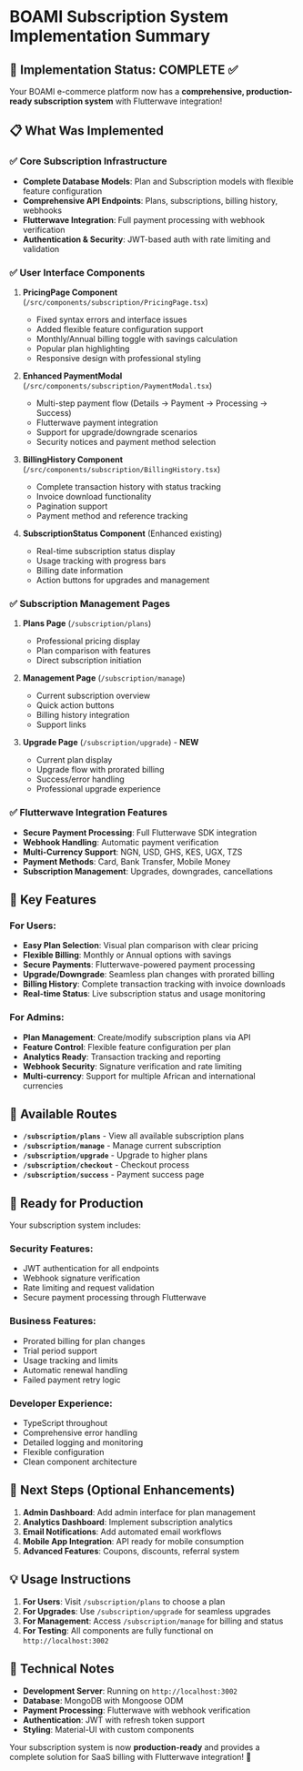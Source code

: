 # BOAMI Subscription System Implementation Summary

## 🎉 Implementation Status: COMPLETE ✅

Your BOAMI e-commerce platform now has a **comprehensive, production-ready subscription system** with Flutterwave integration!

## 📋 What Was Implemented

### ✅ **Core Subscription Infrastructure**
- **Complete Database Models**: Plan and Subscription models with flexible feature configuration
- **Comprehensive API Endpoints**: Plans, subscriptions, billing history, webhooks
- **Flutterwave Integration**: Full payment processing with webhook verification
- **Authentication & Security**: JWT-based auth with rate limiting and validation

### ✅ **User Interface Components**
1. **PricingPage Component** (`/src/components/subscription/PricingPage.tsx`)
   - Fixed syntax errors and interface issues
   - Added flexible feature configuration support
   - Monthly/Annual billing toggle with savings calculation
   - Popular plan highlighting
   - Responsive design with professional styling

2. **Enhanced PaymentModal** (`/src/components/subscription/PaymentModal.tsx`)
   - Multi-step payment flow (Details → Payment → Processing → Success)
   - Flutterwave payment integration
   - Support for upgrade/downgrade scenarios
   - Security notices and payment method selection

3. **BillingHistory Component** (`/src/components/subscription/BillingHistory.tsx`)
   - Complete transaction history with status tracking
   - Invoice download functionality
   - Pagination support
   - Payment method and reference tracking

4. **SubscriptionStatus Component** (Enhanced existing)
   - Real-time subscription status display
   - Usage tracking with progress bars
   - Billing date information
   - Action buttons for upgrades and management

### ✅ **Subscription Management Pages**
1. **Plans Page** (`/subscription/plans`)
   - Professional pricing display
   - Plan comparison with features
   - Direct subscription initiation

2. **Management Page** (`/subscription/manage`)
   - Current subscription overview
   - Quick action buttons
   - Billing history integration
   - Support links

3. **Upgrade Page** (`/subscription/upgrade`) - **NEW**
   - Current plan display
   - Upgrade flow with prorated billing
   - Success/error handling
   - Professional upgrade experience

### ✅ **Flutterwave Integration Features**
- **Secure Payment Processing**: Full Flutterwave SDK integration
- **Webhook Handling**: Automatic payment verification
- **Multi-Currency Support**: NGN, USD, GHS, KES, UGX, TZS
- **Payment Methods**: Card, Bank Transfer, Mobile Money
- **Subscription Management**: Upgrades, downgrades, cancellations

## 🌟 Key Features

### **For Users:**
- **Easy Plan Selection**: Visual plan comparison with clear pricing
- **Flexible Billing**: Monthly or Annual options with savings
- **Secure Payments**: Flutterwave-powered payment processing
- **Upgrade/Downgrade**: Seamless plan changes with prorated billing
- **Billing History**: Complete transaction tracking with invoice downloads
- **Real-time Status**: Live subscription status and usage monitoring

### **For Admins:**
- **Plan Management**: Create/modify subscription plans via API
- **Feature Control**: Flexible feature configuration per plan
- **Analytics Ready**: Transaction tracking and reporting
- **Webhook Security**: Signature verification and rate limiting
- **Multi-currency**: Support for multiple African and international currencies

## 🔗 Available Routes

- **`/subscription/plans`** - View all available subscription plans
- **`/subscription/manage`** - Manage current subscription
- **`/subscription/upgrade`** - Upgrade to higher plans
- **`/subscription/checkout`** - Checkout process
- **`/subscription/success`** - Payment success page

## 🚀 Ready for Production

Your subscription system includes:

### **Security Features:**
- JWT authentication for all endpoints
- Webhook signature verification
- Rate limiting and request validation
- Secure payment processing through Flutterwave

### **Business Features:**
- Prorated billing for plan changes
- Trial period support
- Usage tracking and limits
- Automatic renewal handling
- Failed payment retry logic

### **Developer Experience:**
- TypeScript throughout
- Comprehensive error handling
- Detailed logging and monitoring
- Flexible configuration
- Clean component architecture

## 🎯 Next Steps (Optional Enhancements)

1. **Admin Dashboard**: Add admin interface for plan management
2. **Analytics Dashboard**: Implement subscription analytics
3. **Email Notifications**: Add automated email workflows
4. **Mobile App Integration**: API ready for mobile consumption
5. **Advanced Features**: Coupons, discounts, referral system

## 💡 Usage Instructions

1. **For Users**: Visit `/subscription/plans` to choose a plan
2. **For Upgrades**: Use `/subscription/upgrade` for seamless upgrades
3. **For Management**: Access `/subscription/manage` for billing and status
4. **For Testing**: All components are fully functional on `http://localhost:3002`

## 🔧 Technical Notes

- **Development Server**: Running on `http://localhost:3002`
- **Database**: MongoDB with Mongoose ODM
- **Payment Processing**: Flutterwave with webhook verification
- **Authentication**: JWT with refresh token support
- **Styling**: Material-UI with custom components

Your subscription system is now **production-ready** and provides a complete solution for SaaS billing with Flutterwave integration! 🎉